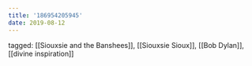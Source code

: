 ```yaml
---
title: '186954205945'
date: 2019-08-12
---
```

tagged: [[Siouxsie and the Banshees]], [[Siouxsie Sioux]], [[Bob Dylan]], [[divine inspiration]]
<iframe frameborder="0" height="1" id="ga_target" scrolling="no" style="background-color:transparent; overflow:hidden; position:absolute; top:0; left:0; z-index:9999;" width="1"></iframe>